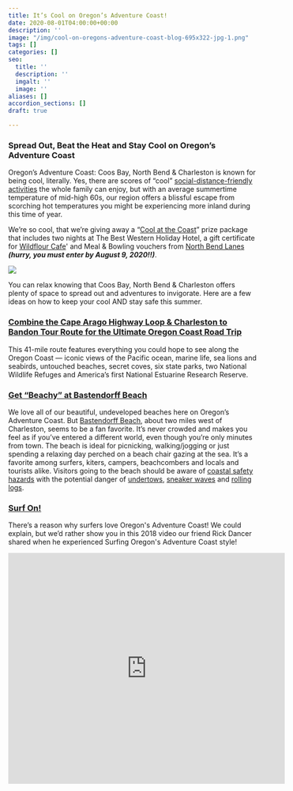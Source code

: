 ```yaml
---
title: It’s Cool on Oregon’s Adventure Coast!
date: 2020-08-01T04:00:00+00:00
description: ''
image: "/img/cool-on-oregons-adventure-coast-blog-695x322-jpg-1.png"
tags: []
categories: []
seo:
  title: ''
  description: ''
  imgalt: ''
  image: ''
aliases: []
accordion_sections: []
draft: true

---
```

### Spread Out, Beat the Heat and Stay Cool on Oregon’s Adventure Coast

Oregon’s Adventure Coast: Coos Bay, North Bend & Charleston is known for being cool, literally. Yes, there are scores of “cool” [social-distance-friendly activities](https://www.oregonsadventurecoast.com/blog/five-fun-ways-to-social-distance-on-oregon-s-adventure-coast/) the whole family can enjoy, but with an average summertime temperature of mid-high 60s, our region offers a blissful escape from scorching hot temperatures you might be experiencing more inland during this time of year.

We’re so cool, that we’re giving away a “[Cool at the Coast](https://www.kezi.com/content/contests/571605781.html#//)” prize package that includes two nights at The Best Western Holiday Hotel, a gift certificate for [Wildflour Cafe](https://www.wildflour-catering.com/)' and Meal & Bowling vouchers from [North Bend Lanes ](https://northbendlanes.com/)**_(hurry, you must enter by August 9, 2020!!)_**.

![](/img/coos-bay-north-bend-coast-cool-at-the-coast-summer-2020-rev-2.jpg)

You can relax knowing that Coos Bay, North Bend & Charleston offers plenty of space to spread out and adventures to invigorate. Here are a few ideas on how to keep your cool AND stay safe this summer.

### [Combine the Cape Arago Highway Loop & Charleston to Bandon Tour Route for the Ultimate Oregon Coast Road Trip](https://www.oregonsadventurecoast.com/blog/featured-road-trip-cape-arago-highway-charleston-to-bandon-tour-route/)

This 41-mile route features everything you could hope to see along the Oregon Coast — iconic views of the Pacific ocean, marine life, sea lions and seabirds, untouched beaches, secret coves, six state parks, two National Wildlife Refuges and America’s first National Estuarine Research Reserve.

### [Get “Beachy” at Bastendorff Beach](https://www.oregonsadventurecoast.com/blog/2017-08-29-spotlight-on-bastendorff-beach/)

We love all of our beautiful, undeveloped beaches here on Oregon’s Adventure Coast. But [Bastendorff Beach](http://www.co.coos.or.us/Departments/CoosCountyParks/Bastendorff.aspx), about two miles west of Charleston, seems to be a fan favorite. It’s never crowded and makes you feel as if you’ve entered a different world, even though you’re only minutes from town. The beach is ideal for picnicking, walking/jogging or just spending a relaxing day perched on a beach chair gazing at the sea. It’s a favorite among surfers, kiters, campers, beachcombers and locals and tourists alike. Visitors going to the beach should be aware of [coastal safety hazards](http://www.oregon.gov/OPRD/PARKS/beach_tips.shtml) with the potential danger of [undertows](http://en.wikipedia.org/wiki/Undertow_(wave_action)), [sneaker waves](http://en.wikipedia.org/wiki/Sneaker_wave) and [rolling logs](http://www.co.coos.or.us/Portals/0/Parks/BriefParkRules.pdf).

### [Surf On!](https://www.oregonsadventurecoast.com/water-recreation/)

There’s a reason why surfers love Oregon's Adventure Coast! We could explain, but we’d rather show you in this 2018 video our friend Rick Dancer shared when he experienced Surfing Oregon's Adventure Coast style!
<iframe src="https://www.facebook.com/plugins/video.php?href=https%3A%2F%2Fwww.facebook.com%2FThatOregonLife%2Fvideos%2F1772772586154501%2F&show_text=1&width=560" width="560" height="468" style="border:none;overflow:hidden" scrolling="no" frameborder="0" allowTransparency="true" allow="encrypted-media" allowFullScreen="true"></iframe>

